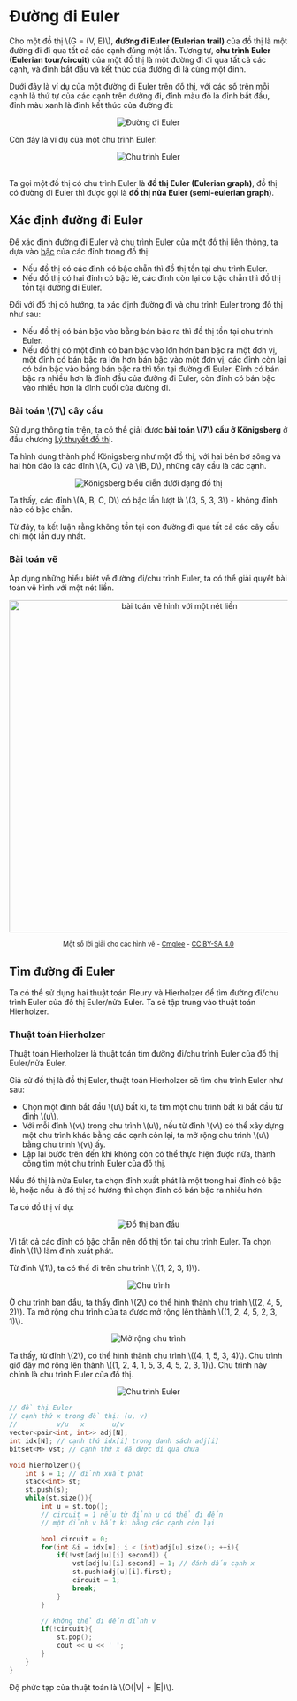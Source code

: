 # Đường đi Euler

Cho một đồ thị \\(G = (V, E)\\), **đường đi Euler (Eulerian trail)** của đồ thị là một đường đi đi qua tất cả các cạnh đúng một lần. Tương tự, **chu trình Euler (Eulerian tour/circuit)** của một đồ thị là một đường đi đi qua tất cả các cạnh, và đỉnh bắt đầu và kết thúc của đường đi là cùng một đỉnh.

Dưới đây là ví dụ của một đường đi Euler trên đồ thị, với các số trên mỗi cạnh là thứ tự của các cạnh trên đường đi, đỉnh màu đỏ là đỉnh bắt đầu, đỉnh màu xanh là đỉnh kết thúc của đường đi:

<center>
<img src="../images/eulerian_path.png" alt="Đường đi Euler"/>
</center>

Còn đây là ví dụ của một chu trình Euler:

<center>
<img src="../images/eulerian_tour.png" alt="Chu trình Euler"/>
</center>

<br>

Ta gọi một đồ thị có chu trình Euler là **đồ thị Euler (Eulerian graph)**, đồ thị có đường đi Euler thì được gọi là **đồ thị nửa Euler (semi-eulerian graph)**.

## Xác định đường đi Euler

Để xác định đường đi Euler và chu trình Euler của một đồ thị liên thông, ta dựa vào [bậc](overview.md#Đỉnh-kề-cạnh-liền-thuộc-đỉnh) của các đỉnh trong đồ thị: 
- Nếu đồ thị có các đỉnh có bậc chẵn thì đồ thị tồn tại chu trình Euler. 
- Nếu đồ thị có hai đỉnh có bậc lẻ, các đỉnh còn lại có bậc chẵn thì đồ thị tồn tại đường đi Euler. 

Đối với đồ thị có hướng, ta xác định đường đi và chu trình Euler trong đồ thị như sau:
- Nếu đồ thị có bán bậc vào bằng bán bậc ra thì đồ thị tồn tại chu trình Euler. 
- Nếu đồ thị có một đỉnh có bán bậc vào lớn hơn bán bậc ra một đơn vị, một đỉnh có bán bậc ra lớn hơn bán bậc vào một đơn vị, các đỉnh còn lại có bán bậc vào bằng bán bậc ra thì tồn tại đường đi Euler. Đỉnh có bán bậc ra nhiều hơn là đỉnh đầu của đường đi Euler, còn đỉnh có bán bậc vào nhiều hơn là đỉnh cuối của đường đi.

### Bài toán \\(7\\) cây cầu

Sử dụng thông tin trên, ta có thể giải được **bài toán \\(7\\) cầu ở Königsberg** ở đầu chương [Lý thuyết đồ thị](.).

Ta hình dung thành phố Königsberg như một đồ thị, với hai bên bờ sông và hai hòn đảo là các đỉnh \\(A, C\\) và \\(B, D\\), những cây cầu là các cạnh. 

<center>
<img src="../images/Konigsberg_graph.png" alt="Königsberg biểu diễn dưới dạng đồ thị"/>
</center>

Ta thấy, các đỉnh \\(A, B, C, D\\) có bậc lần lượt là \\(3, 5, 3, 3\\) - không đỉnh nào có bậc chẵn.

Từ đây, ta kết luận rằng không tồn tại con đường đi qua tất cả các cây cầu chỉ một lần duy nhất. 

### Bài toán vẽ

Áp dụng những hiểu biết về đường đi/chu trình Euler, ta có thể giải quyết bài toán vẽ hình với một nét liền.

<center>
<img src="../images/Eulerian path puzzles.svg" alt="bài toán vẽ hình với một nét liền" width=600px/>

<sup>Một số lời giải cho các hình vẽ - [Cmglee](https://commons.wikimedia.org/wiki/File:Eulerian_path_puzzles.svg) - [CC BY-SA 4.0](https://creativecommons.org/licenses/by-sa/4.0/deed.en)</sup>
</center>


## Tìm đường đi Euler

Ta có thể sử dụng hai thuật toán Fleury và Hierholzer để tìm đường đi/chu trình Euler của đồ thị Euler/nửa Euler. Ta sẽ tập trung vào thuật toán Hierholzer.

### Thuật toán Hierholzer

Thuật toán Hierholzer là thuật toán tìm đường đi/chu trình Euler của đồ thị Euler/nửa Euler.

Giả sử đồ thị là đồ thị Euler, thuật toán Hierholzer sẽ tìm chu trình Euler như sau:
- Chọn một đỉnh bắt đầu \\(u\\) bất kì, ta tìm một chu trình bất kì bắt đầu từ đỉnh \\(u\\).
- Với mỗi đỉnh \\(v\\) trong chu trình \\(u\\), nếu từ đỉnh \\(v\\) có thể xây dựng một chu trình khác bằng các cạnh còn lại, ta mở rộng chu trình \\(u\\) bằng chu trình \\(v\\) ấy.
- Lặp lại bước trên đến khi không còn có thể thực hiện được nữa, thành công tìm một chu trình Euler của đồ thị.

Nếu đồ thị là nửa Euler, ta chọn đỉnh xuất phát là một trong hai đỉnh có bậc lẻ, hoặc nếu là đồ thị có hướng thì chọn đỉnh có bán bậc ra nhiều hơn. 

Ta có đồ thị ví dụ:

<center>
<img src="../images/hierholzer_init.png" alt="Đồ thị ban đầu"/>
</center>

Vì tất cả các đỉnh có bậc chẵn nên đồ thị tồn tại chu trình Euler. Ta chọn đỉnh \\(1\\) làm đỉnh xuất phát.

Từ đỉnh \\(1\\), ta có thể đi trên chu trình \\((1, 2, 3, 1)\\).

<center>
<img src="../images/hierholzer_st.png" alt="Chu trình"/>
</center>

Ở chu trình ban đầu, ta thấy đỉnh \\(2\\) có thể hình thành chu trình \\((2, 4, 5, 2)\\). Ta mở rộng chu trình của ta được mở rộng lên thành \\((1, 2, 4, 5, 2, 3, 1)\\).

<center>
<img src="../images/hierholzer_nd.png" alt="Mở rộng chu trình"/>
</center>

Ta thấy, từ đỉnh \\(2\\), có thể hình thành chu trình \\((4, 1, 5, 3, 4)\\). Chu trình giờ đây mở rộng lên thành \\((1, 2, 4, 1, 5, 3, 4, 5, 2, 3, 1)\\). Chu trình này chính là chu trình Euler của đồ thị.

<center>
<img src="../images/hierholzer_fin.png" alt="Chu trình Euler"/>
</center>

```C++
// đồ thị Euler
// cạnh thứ x trong đồ thị: (u, v)
//          v/u   x       u/v
vector<pair<int, int>> adj[N];
int idx[N]; // cạnh thứ idx[i] trong danh sách adj[i]
bitset<M> vst; // cạnh thứ x đã được đi qua chưa

void hierholzer(){
	int s = 1; // đỉnh xuất phát
	stack<int> st;
	st.push(s);
	while(st.size()){
		int u = st.top();
		// circuit = 1 nếu từ đỉnh u có thể đi đến 
		// một đỉnh v bất kì bằng các cạnh còn lại

		bool circuit = 0;
		for(int &i = idx[u]; i < (int)adj[u].size(); ++i){
			if(!vst[adj[u][i].second]) {
				vst[adj[u][i].second] = 1; // đánh dấu cạnh x
				st.push(adj[u][i].first);
				circuit = 1;
				break;
			}
		}

		// không thể đi đến đỉnh v
		if(!circuit){
			st.pop();
			cout << u << ' ';
		}
	}
}
```

Độ phức tạp của thuật toán là \\(O(|V| + |E|)\\).